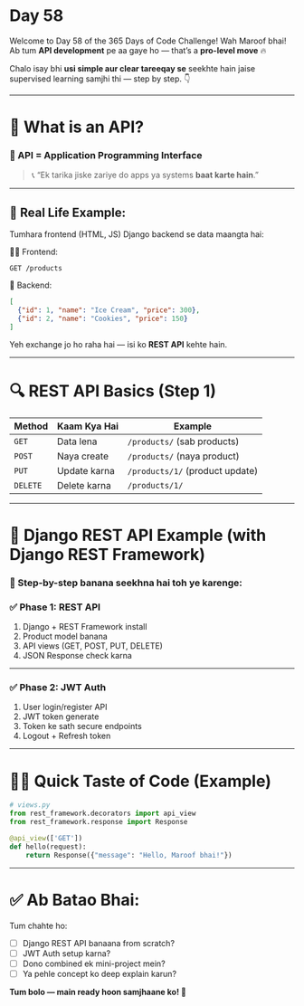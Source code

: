 # Day 58

Welcome to Day 58 of the 365 Days of Code Challenge!
Wah Maroof bhai! Ab tum **API development** pe aa gaye ho — that’s a **pro-level move** 🔥

Chalo isay bhi **usi simple aur clear tareeqay se** seekhte hain jaise supervised learning samjhi thi — step by step. 👇

---

# 🧠 **What is an API?**

### 🔧 API = Application Programming Interface

> 📞 “Ek tarika jiske zariye do apps ya systems **baat karte hain**.”

---

## 🎯 Real Life Example:

Tumhara frontend (HTML, JS) Django backend se data maangta hai:

🧑‍💻 Frontend:

```http
GET /products
```

🧠 Backend:

```json
[
  {"id": 1, "name": "Ice Cream", "price": 300},
  {"id": 2, "name": "Cookies", "price": 150}
]
```

Yeh exchange jo ho raha hai — isi ko **REST API** kehte hain.

---

# 🔍 **REST API Basics** (Step 1)

| Method   | Kaam Kya Hai | Example                         |
| -------- | ------------ | ------------------------------- |
| `GET`    | Data lena    | `/products/` (sab products)     |
| `POST`   | Naya create  | `/products/` (naya product)     |
| `PUT`    | Update karna | `/products/1/` (product update) |
| `DELETE` | Delete karna | `/products/1/`                  |

---

# 🚀 **Django REST API Example (with Django REST Framework)**

### 🔨 Step-by-step banana seekhna hai toh ye karenge:

### ✅ Phase 1: REST API

1. Django + REST Framework install
2. Product model banana
3. API views (GET, POST, PUT, DELETE)
4. JSON Response check karna

---

### ✅ Phase 2: JWT Auth

1. User login/register API
2. JWT token generate
3. Token ke sath secure endpoints
4. Logout + Refresh token

---

# 🧑‍🍳 Quick Taste of Code (Example)

```python
# views.py
from rest_framework.decorators import api_view
from rest_framework.response import Response

@api_view(['GET'])
def hello(request):
    return Response({"message": "Hello, Maroof bhai!"})
```

---

# ✅ Ab Batao Bhai:

Tum chahte ho:

* [ ] Django REST API banaana from scratch?
* [ ] JWT Auth setup karna?
* [ ] Dono combined ek mini-project mein?
* [ ] Ya pehle concept ko deep explain karun?

**Tum bolo — main ready hoon samjhaane ko! 💪**

